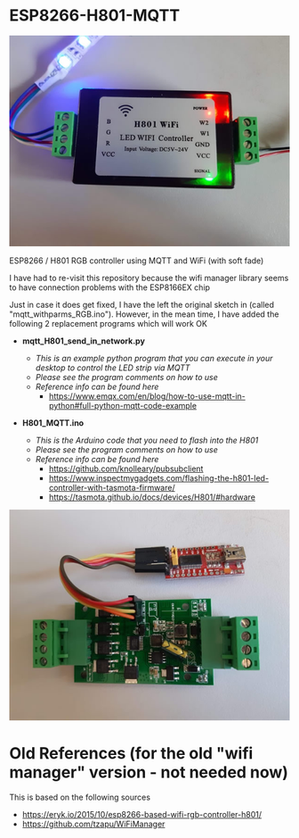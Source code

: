 # ESP8266-H801-MQTT

<img src="h801.jpg" alt="H801 Controller"/>

ESP8266 / H801 RGB controller using MQTT and WiFi (with soft fade)  

I have had to re-visit this repository because the wifi manager library seems to have connection problems with the ESP8166EX chip

Just in case it does get fixed, I have the left the original sketch in (called "mqtt_withparms_RGB.ino"). However, in the mean time, I have added the following 2 replacement programs which will work OK
 - __mqtt_H801_send_in_network.py__ 
   - _This is an example python program that you can execute in your desktop to control the LED strip via MQTT_
   - _Please see the program comments on how to use_
   - _Reference info can be found here_
     - https://www.emqx.com/en/blog/how-to-use-mqtt-in-python#full-python-mqtt-code-example
     
   
 - __H801_MQTT.ino__ 
   - _This is the Arduino code that you need to flash into the H801_
   - _Please see the program comments on how to use_
   - _Reference info can be found here_
     - https://github.com/knolleary/pubsubclient
     - https://www.inspectmygadgets.com/flashing-the-h801-led-controller-with-tasmota-firmware/
     - https://tasmota.github.io/docs/devices/H801/#hardware
       

<img src="h801-with-program-header.jpg" alt="H801 PCB"/>


# Old References (for the old "wifi manager" version - not needed now)
This is based on the following sources
- https://eryk.io/2015/10/esp8266-based-wifi-rgb-controller-h801/
- https://github.com/tzapu/WiFiManager

